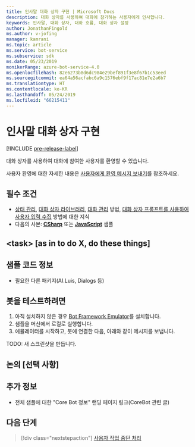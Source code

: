 ```yaml
---
title: 인사말 대화 상자 구현 | Microsoft Docs
description: 대화 상자를 사용하여 대화에 참가하는 사용자에게 인사합니다.
keywords: 인사말, 대화 상자, 대화 흐름, 대화 상자 설정
author: JonathanFingold
ms.author: v-jofing
manager: kamrani
ms.topic: article
ms.service: bot-service
ms.subservice: sdk
ms.date: 05/23/2019
monikerRange: azure-bot-service-4.0
ms.openlocfilehash: 82e6273b8d6dc984e29bef891f3e8f67b1c53eed
ms.sourcegitcommit: ea64a56acfabc6a9c1576ebf9f17ac81e7e2a6b7
ms.translationtype: HT
ms.contentlocale: ko-KR
ms.lasthandoff: 05/24/2019
ms.locfileid: "66215411"
---
```

# <a name="implement-a-greeting-dialog"></a>인사말 대화 상자 구현

[!INCLUDE [pre-release-label](../includes/pre-release-label.md)]

대화 상자를 사용하여 대화에 참여한 사용자를 환영할 수 있습니다.

사용자 환영에 대한 자세한 내용은 [사용자에게 환영 메시지 보내기][send-welcome]를 참조하세요.

## <a name="prerequisites"></a>필수 조건

- [상태 관리][concept-state], [대화 상자 라이브러리][concept-dialogs], [대화 관리][simple-flow] 방법, [대화 상자 프롬프트를 사용하여 사용자 입력 수집][prompting] 방법에 대한 지식
- 다음의 사본: [**CSharp**][cs-sample] 또는 [**JavaScript**][js-sample] 샘플

## <a name="task-as-in-to-do-x-do-these-things"></a>\<task> [as in to do X, do these things]

<!--The key lines of code for this task.
    here are the cool lines that do that.
    just the few lines of implementation without setup.
-->

## <a name="about-the-sample-code"></a>샘플 코드 정보

<!--setup & implementation & discussion of the sample code-->

- 필요한 다른 패키지(AI.Luis, Dialogs 등)

<!--Any other key elements to get the code to work.
    Include setup for only the bits critical to the task at hand.
    don't go over all the code in the sample.
-->

## <a name="to-test-the-bot"></a>봇을 테스트하려면

1. 아직 설치하지 않은 경우 [Bot Framework Emulator](https://aka.ms/bot-framework-emulator-readme)를 설치합니다.
1. 샘플을 머신에서 로컬로 실행합니다.
1. 에뮬레이터를 시작하고, 봇에 연결한 다음, 아래와 같이 메시지를 보냅니다.

TODO: 새 스크린샷을 만듭니다.

<!--![test dialog prompt sample](~/media/emulator-v4/test-dialog-prompt.png)-->

## <a name="discussion-optional"></a>논의 [선택 사항]

<!--Might be short and descriptive or include additional code for scenarios not covered in the samples repo
-->

## <a name="addition-information"></a>추가 정보

<!--include cross-linking other articles about the same sample.-->

- 전체 샘플에 대한 "Core Bot 정보" 랜딩 페이지 링크(CoreBot 관련 글)

## <a name="next-steps"></a>다음 단계

> [!div class="nextstepaction"]
> [사용자 작업 중단 처리](bot-builder-howto-handle-user-interrupt.md)

<!-- Footnote-style links -->

[concept-basics]: bot-builder-basics.md
[concept-state]: bot-builder-concept-state.md
[concept-dialogs]: bot-builder-concept-dialog.md

[send-welcome]: bot-builder-send-welcome-message.md

[simple-flow]: bot-builder-dialog-manage-conversation-flow.md
[prompting]: bot-builder-prompts.md
[component-dialogs]: bot-builder-compositcontrol.md

[cs-sample]: ???
[js-sample]: ???
